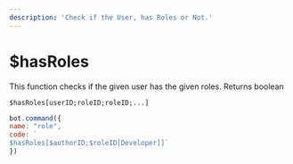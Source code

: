 ```yaml
---
description: 'Check if the User, has Roles or Not.'
---
```


# $hasRoles

This function checks if the given user has the given roles. Returns boolean

```text
$hasRoles[userID;roleID;roleID;...]
```

```javascript
bot.command({
name: "role", 
code: `
$hasRoles[$authorID;$roleID[Developer]]`
})
```


